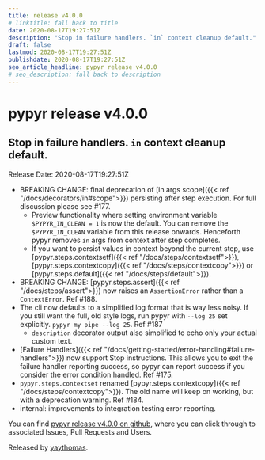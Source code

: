 ```yaml
---
title: release v4.0.0
# linktitle: fall back to title
date: 2020-08-17T19:27:51Z
description: "Stop in failure handlers. `in` context cleanup default."
draft: false
lastmod: 2020-08-17T19:27:51Z
publishdate: 2020-08-17T19:27:51Z
seo_article_headline: pypyr release v4.0.0
# seo_description: fall back to description
---
```

# pypyr release v4.0.0
## Stop in failure handlers. `in` context cleanup default.
Release Date: 2020-08-17T19:27:51Z

- BREAKING CHANGE: final deprecation of [in args scope]({{< ref "/docs/decorators/in#scope">}}) persisting after step execution. For full discussion please see #177.
  - Preview functionality where setting environment variable `$PYPYR_IN_CLEAN = 1` is now the default. You can remove the `$PYPYR_IN_CLEAN` variable from this release onwards. Henceforth pypyr removes `in` args from context after step completes.
  - If you want to persist values in context beyond the current step, use [pypyr.steps.contextsetf]({{< ref "/docs/steps/contextsetf">}}), [pypyr.steps.contextcopy]({{< ref "/docs/steps/contextcopy">}}) or [pypyr.steps.default]({{< ref "/docs/steps/default">}}).
- BREAKING CHANGE: [pypyr.steps.assert]({{< ref "/docs/steps/assert">}}) now raises an `AssertionError` rather than a `ContextError`. Ref #188.
- The cli now defaults to a simplified log format that is way less noisy. If you still want the full, old style logs, run pypyr with `--log 25` set explicitly. `pypyr my pipe --log 25`. Ref #187 
  - `description` decorator output also simplified to echo only your actual custom text.
- [Failure Handlers]({{< ref "/docs/getting-started/error-handling#failure-handlers">}}) now support Stop instructions. This allows you to exit the failure handler reporting success, so pypyr can report success if you consider the error condition handled. Ref #175.
- `pypyr.steps.contextset` renamed [pypyr.steps.contextcopy]({{< ref "/docs/steps/contextcopy">}}). The old name will keep on working, but with a deprecation warning. Ref #184.
- internal: improvements to integration testing error reporting.

You can find [pypyr release v4.0.0 on github](https://github.com/pypyr/pypyr/releases/tag/v4.0.0), where you can 
click through to associated Issues, Pull Requests and Users.

Released by [yaythomas](https://github.com/yaythomas).

